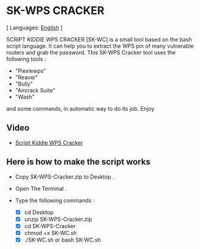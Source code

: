 # SK-WPS CRACKER

[ Languages: [English](README.md) ]

SCRIPT KIDDIE WPS CRACKER [SK-WC] is a small tool based on the bash script language. It can help you to extract the WPS pin of many vulnerable
routers and grab the password. This SK-WPS Cracker tool uses the following tools :

* "Piexiewps"
* "Reaver"
* "Bully"
* "Aircrack Suite"
* "Wash"

and some commands, in automatic way to do its job. Enjoy


## Video

* [Script Kiddie WPS Cracker](https://youtu.be/newiXU4de_M)

## Here is how to make the script works

* Copy SK-WPS-Cracker.zip to Desktop .
* Open The Terminal .
* Type the following commands :

    - [X] cd Desktop
    - [X] unzip SK-WPS-Cracker.zip
    - [X] cd SK-WPS-Cracker
    - [X] chmod +x SK-WC.sh
    - [X] ./SK-WC.sh  or  bash SK-WC.sh
